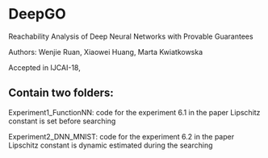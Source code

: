 # DeepGO
Reachability Analysis of Deep Neural Networks with Provable Guarantees

Authors: Wenjie Ruan, Xiaowei Huang, Marta Kwiatkowska

Accepted in IJCAI-18, 

## Contain two folders:

Experiment1_FunctionNN: code for the experiment 6.1 in the paper Lipschitz constant is set before searching

Experiment2_DNN_MNIST: code for the experiment 6.2 in the paper Lipschitz constant is dynamic estimated during the searching